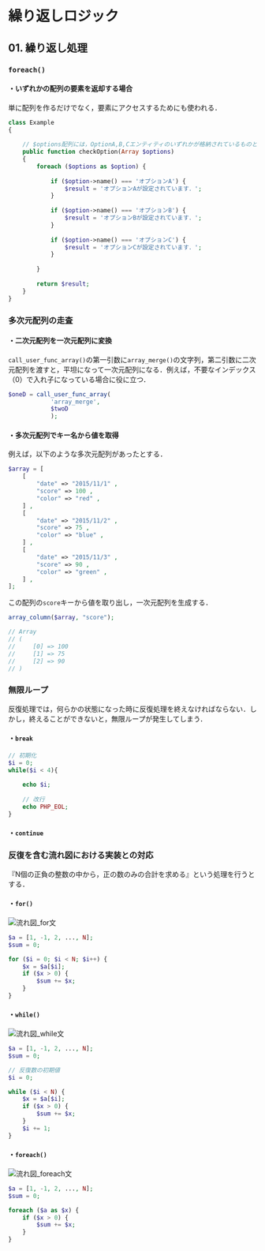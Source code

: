 

# 繰り返しロジック

## 01. 繰り返し処理

### ```foreach()```

#### ・いずれかの配列の要素を返却する場合

単に配列を作るだけでなく，要素にアクセスするためにも使われる．

```PHP
class Example
{
    
    // $options配列には，OptionA,B,Cエンティティのいずれかが格納されているものとします．
    public function checkOption(Array $options)
    {
        foreach ($options as $option) {
            
            if ($option->name() === 'オプションA') {
                $result = 'オプションAが設定されています．';
            }
            
            if ($option->name() === 'オプションB') {
                $result = 'オプションBが設定されています．';
            }
            
            if ($option->name() === 'オプションC') {
                $result = 'オプションCが設定されています．';
            }
            
        }
        
        return $result;
    }
}
```



### 多次元配列の走査

#### ・二次元配列を一次元配列に変換

```call_user_func_array()```の第一引数に```array_merge()```の文字列，第二引数に二次元配列を渡すと，平坦になって一次元配列になる．例えば，不要なインデックス（0）で入れ子になっている場合に役に立つ．

```PHP
$oneD = call_user_func_array(
            'array_merge',
            $twoD
            );
```

#### ・多次元配列でキー名から値を取得

例えば，以下のような多次元配列があったとする．

```PHP
$array = [
    [
        "date" => "2015/11/1" ,
        "score" => 100 ,
        "color" => "red" ,
    ] ,
    [
        "date" => "2015/11/2" ,
        "score" => 75 ,
        "color" => "blue" ,
    ] ,
    [
        "date" => "2015/11/3" ,
        "score" => 90 ,
        "color" => "green" ,
    ] ,
];
```
この配列の```score```キーから値を取り出し，一次元配列を生成する．

```PHP
array_column($array, "score");

// Array
// (
//     [0] => 100
//     [1] => 75
//     [2] => 90
// )
```



### 無限ループ

反復処理では，何らかの状態になった時に反復処理を終えなければならない．しかし，終えることができないと，無限ループが発生してしまう．

#### ・```break```

```PHP
// 初期化
$i = 0; 
while($i < 4){
    
    echo $i;
    
    // 改行
    echo PHP_EOL;
}
```

#### ・```continue```



### 反復を含む流れ図における実装との対応

『N個の正負の整数の中から，正の数のみの合計を求める』という処理を行うとする．

#### ・```for()```

![流れ図_for文](https://raw.githubusercontent.com/Hiroki-IT/tech-notebook/master/source/images/流れ図_for文.png)

```PHP
$a = [1, -1, 2, ..., N];
$sum = 0;

for ($i = 0; $i < N; $i++) {
    $x = $a[$i];
    if ($x > 0) {
        $sum += $x;
    }
}
```

#### ・```while()```

![流れ図_while文](https://raw.githubusercontent.com/Hiroki-IT/tech-notebook/master/source/images/流れ図_while文.png)

```PHP
$a = [1, -1, 2, ..., N];
$sum = 0;

// 反復数の初期値
$i = 0;

while ($i < N) {
    $x = $a[$i];
    if ($x > 0) {
        $sum += $x;
    }
    $i += 1;
}
```

#### ・```foreach()```

![流れ図_foreach文](https://raw.githubusercontent.com/Hiroki-IT/tech-notebook/master/source/images/流れ図_foreach文.png)

```PHP
$a = [1, -1, 2, ..., N];
$sum = 0;

foreach ($a as $x) {
    if ($x > 0) {
        $sum += $x;
    }
}
```

